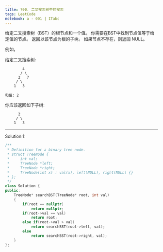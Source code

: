 ```yaml
---
title: 700. 二叉搜索树中的搜索
tags: LeetCode
notebook: a - 001 | ITabc
---
```

给定二叉搜索树（BST）的根节点和一个值。 你需要在BST中找到节点值等于给定值的节点。 返回以该节点为根的子树。 如果节点不存在，则返回 NULL。

例如，

给定二叉搜索树:
```
        4
       / \
      2   7
     / \
    1   3

和值: 2
```
你应该返回如下子树:
```
      2     
     / \   
    1   3
```

---

Solution 1:


```cpp
/**
 * Definition for a binary tree node.
 * struct TreeNode {
 *     int val;
 *     TreeNode *left;
 *     TreeNode *right;
 *     TreeNode(int x) : val(x), left(NULL), right(NULL) {}
 * };
 */
class Solution {
public:
    TreeNode* searchBST(TreeNode* root, int val) 
    {
        if(root == nullptr)
            return nullptr;
        if(root->val == val)
            return root;
        else if(root->val > val)
            return searchBST(root->left, val);
        else
            return searchBST(root->right, val);
    }
};
```